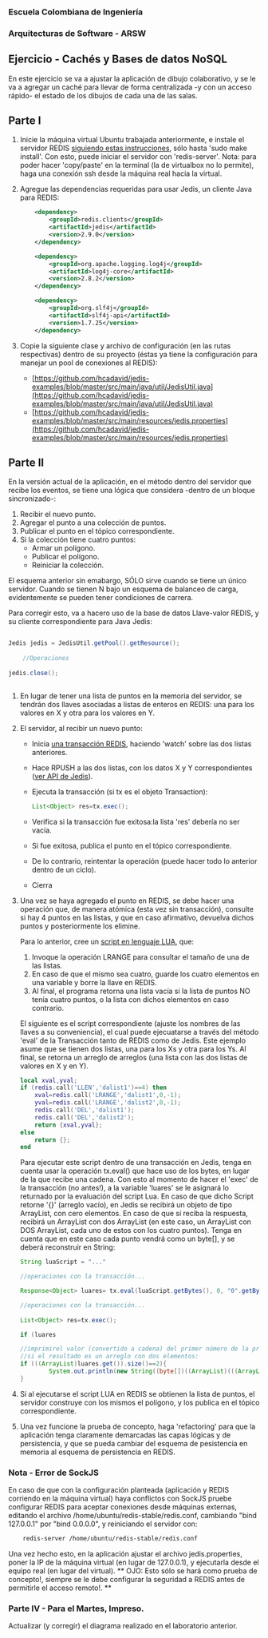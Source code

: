 ### Escuela Colombiana de Ingeniería
### Arquitecturas de Software - ARSW
## Ejercicio - Cachés y Bases de datos NoSQL

En este ejercicio se va a ajustar la aplicación de dibujo colaborativo, y se le va a agregar un caché para llevar de forma centralizada -y con un acceso rápido- el estado de los dibujos de cada una de las salas.


## Parte I

1. Inicie la máquina virtual Ubuntu trabajada anteriormente, e instale el servidor REDIS [siguiendo estas instrucciones](https://www.digitalocean.com/community/tutorials/how-to-install-and-use-redis), sólo hasta 'sudo make install'. Con esto, puede iniciar el servidor con 'redis-server'. Nota: para poder hacer 'copy/paste' en la terminal (la de virtualbox no lo permite), haga una conexión ssh desde la máquina real hacia la virtual.

2. Agregue las dependencias requeridas para usar Jedis, un cliente Java para REDIS:

	```xml
		<dependency>
            <groupId>redis.clients</groupId>
            <artifactId>jedis</artifactId>
            <version>2.9.0</version>
        </dependency>

        <dependency>
            <groupId>org.apache.logging.log4j</groupId>
            <artifactId>log4j-core</artifactId>
            <version>2.8.2</version>
        </dependency>

        <dependency>
            <groupId>org.slf4j</groupId>
            <artifactId>slf4j-api</artifactId>
            <version>1.7.25</version>
        </dependency>   
 	```                               
       

3. Copie la siguiente clase y archivo de configuración (en las rutas respectivas) dentro de su proyecto (éstas ya tiene la configuración para manejar un pool de conexiones al REDIS):

	* [https://github.com/hcadavid/jedis-examples/blob/master/src/main/java/util/JedisUtil.java](https://github.com/hcadavid/jedis-examples/blob/master/src/main/java/util/JedisUtil.java)
	* [https://github.com/hcadavid/jedis-examples/blob/master/src/main/resources/jedis.properties](https://github.com/hcadavid/jedis-examples/blob/master/src/main/resources/jedis.properties)
   


## Parte II



En la versión actual de la aplicación, en el método dentro del servidor que recibe los eventos, se tiene una lógica que considera -dentro de un bloque sincronizado-:

1. Recibir el nuevo punto.
2. Agregar el punto a una colección de puntos.
3. Publicar el punto en el tópico correspondiente.
4. Si la colección tiene cuatro puntos:
	* Armar un polígono.
	* Publicar el polígono.
	* Reiniciar la colección.

El esquema anterior sin emabargo, SÓLO sirve cuando se tiene un único servidor. Cuando se tienen N bajo un esquema de balanceo de carga, evidentemente se pueden tener condiciones de carrera.

Para corregir esto, va a hacero uso de la base de datos Llave-valor REDIS, y su cliente correspondiente para Java Jedis:


```java

Jedis jedis = JedisUtil.getPool().getResource();
	    
	//Operaciones	    
	    
jedis.close();
	    
```


1. En lugar de tener una lista de puntos en la memoria del servidor, se tendrán dos llaves asociadas a listas de enteros en REDIS: una para los valores en X y otra para los valores en Y.

2. El servidor, al recibir un nuevo punto:
	* Inicia [una transacción REDIS](https://github.com/xetorthio/jedis/wiki/AdvancedUsage), haciendo 'watch' sobre las dos listas anteriores.
	* Hace RPUSH a las dos listas, con los datos X y Y correspondientes ([ver API de Jedis](http://tool.oschina.net/uploads/apidocs/jedis-2.1.0/redis/clients/jedis/Jedis.html)).
	* Ejecuta la transacción (si tx es el objeto Transaction):
	
		```java
		List<Object> res=tx.exec();
		```	
	* Verifica si la transacción fue exitosa:la lista 'res' debería no ser vacía.
	* Si fue exitosa, publica el punto en el tópico correspondiente.
	* De lo contrario, reintentar la operación (puede hacer todo lo anterior dentro de un ciclo).
	* Cierra 

3. Una vez se haya agregado el punto en REDIS, se debe hacer una operación que, de manera atómica (esta vez sin transacción), consulte si hay 4 puntos en las listas, y que en caso afirmativo, devuelva dichos puntos y posteriormente los elimine.

	Para lo anterior, cree un [script en lenguaje LUA](https://www.redisgreen.net/blog/intro-to-lua-for-redis-programmers/), que:
	1. Invoque la operación LRANGE para consultar el tamaño de una de las listas.
	2.  En caso de que el mismo sea cuatro, guarde los cuatro elementos en una variable y borre la llave en REDIS. 
	3. Al final, el programa retorna una lista vacía si la lista de puntos NO tenía cuatro puntos, o la lista con dichos elementos en caso contrario. 
	
	El siguiente es el script correspondiente (ajuste los nombres de las llaves a su conveniencia), el cual puede ejecuatarse a través del método 'eval' de la Transacción tanto de REDIS como de Jedis. Este ejemplo asume que se tienen dos listas, una para los Xs y otra para los Ys. Al final, se retorna un  arreglo de arreglos (una lista con las dos listas de valores en X y en Y).

	```lua
	local xval,yval; 
	if (redis.call('LLEN','dalist1')==4) then 
		xval=redis.call('LRANGE','dalist1',0,-1); 			
		yval=redis.call('LRANGE','dalist2',0,-1);
		redis.call('DEL','dalist1'); 
		redis.call('DEL','dalist2'); 		
		return {xval,yval}; 
	else 
		return {}; 
	end
	```

	Para ejecutar este script dentro de una transacción en Jedis, tenga en cuenta usar la operación tx.eval() que hace uso de los bytes, en lugar de la que recibe una cadena. Con esto al momento de hacer el 'exec' de la transacción (no antes!), a la variable 'luares' se le asignará lo returnado por la evaluación del script Lua. En caso de que dicho Script retorne '{}' (arreglo vacío), en Jedis se recibirá un objeto de tipo ArrayList, con cero elementos. En caso de que sí reciba la respuesta, recibirá un ArrayList con dos ArrayList (en este caso, un ArrayList con DOS ArrayList, cada uno de estos con los cuatro puntos). Tenga en cuenta que en este caso cada punto vendrá como un byte[], y se deberá reconstruir en String:
	
	```java
	String luaScript = "..."

	//operaciones con la transacción...
	
	Response<Object> luares= tx.eval(luaScript.getBytes(), 0, "0".getBytes());

	//operaciones con la transacción...
		
	List<Object> res=tx.exec();
	
	if (luares
	
	//imprimirel valor (convertido a cadena) del primer número de la primera lista dada como respuesta,
	//si el resultado es un arreglo con dos elementos:
	if (((ArrayList)luares.get()).size()==2){
            System.out.println(new String((byte[])((ArrayList)(((ArrayList)luares.get()).get(0))).get(0)));
	}	

	```


4. Si al ejecutarse el script LUA en REDIS se obtienen la lista de puntos, el servidor construye con los mismos el polígono, y los publica en el tópico correspondiente.


5. Una vez funcione la prueba de concepto, haga 'refactoring' para que la aplicación tenga claramente demarcadas las capas lógicas y de persistencia, y que se pueda cambiar del esquema de pesistencia en memoria al esquema de persistencia en REDIS. 


### Nota - Error de SockJS

En caso de que con la configuración planteada (aplicación y REDIS corriendo en la máquina virtual) haya conflictos con SockJS pruebe configurar REDIS para aceptar conexiones desde máquinas externas, editando el archivo /home/ubuntu/redis-stable/redis.conf, cambiando "bind 127.0.0.1" por "bind 0.0.0.0", y reiniciando el servidor con: 

```bash
	redis-server /home/ubuntu/redis-stable/redis.conf
```
Una vez hecho esto, en la aplicación ajustar el archivo jedis.properties, poner la IP de la máquina virtual (en lugar de 127.0.0.1), y ejecutarla desde el equipo real (en lugar del virtual). ** OJO: Esto sólo se hará como prueba de concepto!, siempre se le debe configurar la seguridad a REDIS antes de permitirle el acceso remoto!. **



### Parte IV - Para el Martes, Impreso. 


Actualizar (y corregir) el diagrama realizado en el laboratorio anterior.
